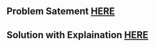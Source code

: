 ## Problem Satement [HERE](https://leetcode.com/problems/linked-list-cycle-ii/)

## Solution with Explaination [HERE](https://mmzeynalli.dev/posts/dsa/leetcode/142/)
